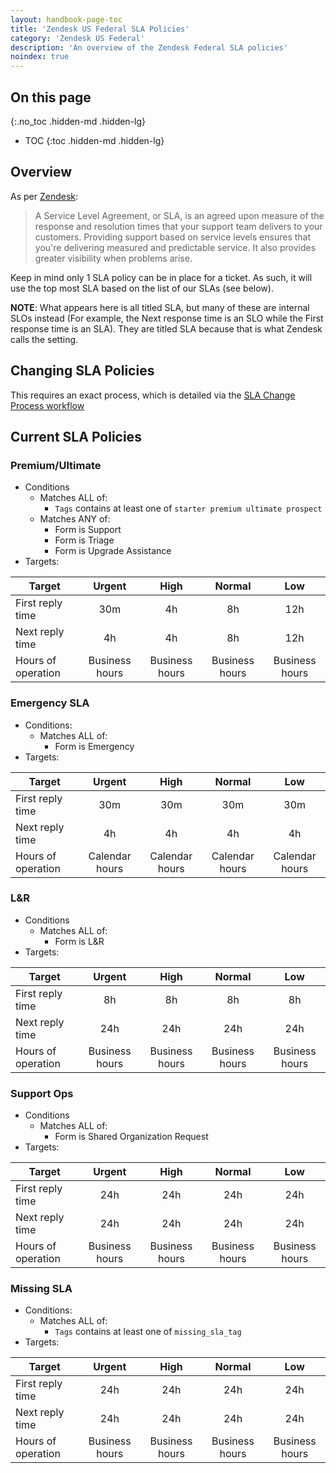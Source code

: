 ```yaml
---
layout: handbook-page-toc
title: 'Zendesk US Federal SLA Policies'
category: 'Zendesk US Federal'
description: 'An overview of the Zendesk Federal SLA policies'
noindex: true
---
```


## On this page
{:.no_toc .hidden-md .hidden-lg}

- TOC
{:toc .hidden-md .hidden-lg}

## Overview

As per
[Zendesk](https://support.zendesk.com/hc/en-us/articles/204770038-Defining-and-using-SLA-policies):

> A Service Level Agreement, or SLA, is an agreed upon measure of the response
> and resolution times that your support team delivers to your customers.
> Providing support based on service levels ensures that you're delivering
> measured and predictable service. It also provides greater visibility when
> problems arise.

Keep in mind only 1 SLA policy can be in place for a ticket. As such, it will
use the top most SLA based on the list of our SLAs (see below).

**NOTE**: What appears here is all titled SLA, but many of these are internal
SLOs instead (For example, the Next response time is an SLO while the First response time is an SLA). They are titled SLA because that is what Zendesk calls the
setting.


## Changing SLA Policies

This requires an exact process, which is detailed via the
[SLA Change Process workflow](../workflows/sla_change_process.html)

## Current SLA Policies

### Premium/Ultimate

* Conditions
  * Matches ALL of:
    * `Tags` contains at least one of `starter premium ultimate prospect`
  * Matches ANY of:
    * Form is Support
    * Form is Triage
    * Form is Upgrade Assistance
* Targets:

| Target | Urgent | High | Normal | Low |
|--------|:------:|:----:|:------:|:---:|
| First reply time | 30m | 4h | 8h| 12h |
| Next reply time | 4h | 4h | 8h | 12h |
| Hours of operation | Business hours | Business hours | Business hours | Business hours |

### Emergency SLA

* Conditions:
  * Matches ALL of:
    * Form is Emergency
* Targets:

| Target | Urgent | High | Normal | Low |
|--------|:------:|:----:|:------:|:---:|
| First reply time | 30m | 30m | 30m| 30m |
| Next reply time | 4h | 4h | 4h | 4h |
| Hours of operation | Calendar hours | Calendar hours | Calendar hours | Calendar hours |

### L&R

* Conditions
  * Matches ALL of:
    * Form is L&R
* Targets:

| Target | Urgent | High | Normal | Low |
|--------|:------:|:----:|:------:|:---:|
| First reply time | 8h | 8h | 8h| 8h |
| Next reply time | 24h | 24h | 24h | 24h |
| Hours of operation | Business hours | Business hours | Business hours | Business hours |

### Support Ops

* Conditions
  * Matches ALL of:
    * Form is Shared Organization Request
* Targets:

| Target | Urgent | High | Normal | Low |
|--------|:------:|:----:|:------:|:---:|
| First reply time | 24h | 24h | 24h| 24h |
| Next reply time | 24h | 24h | 24h | 24h |
| Hours of operation | Business hours | Business hours | Business hours | Business hours |

### Missing SLA

* Conditions:
  * Matches ALL of:
    * `Tags` contains at least one of `missing_sla_tag`
* Targets:

| Target | Urgent | High | Normal | Low |
|--------|:------:|:----:|:------:|:---:|
| First reply time | 24h | 24h | 24h| 24h |
| Next reply time | 24h | 24h | 24h | 24h |
| Hours of operation | Business hours | Business hours | Business hours | Business hours |

<!--

## Special Situations

There are special situations in which the SLA clock will not behave as we would
like. We have implemented custom solutions for these situations, as follows.

-->
